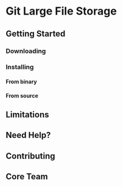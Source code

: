# Git Large File Storage


## Getting Started

### Downloading


### Installing

#### From binary


#### From source




## Limitations


## Need Help?



## Contributing


## Core Team

